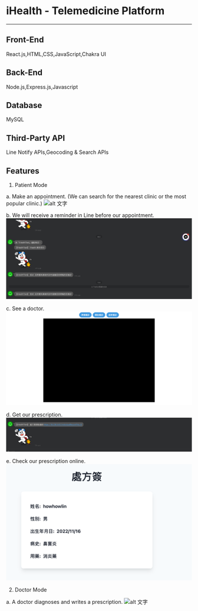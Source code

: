 # iHealth - Telemedicine Platform
____

## Front-End

React.js,HTML,CSS,JavaScript,Chakra UI

## Back-End

Node.js,Express.js,Javascript

## Database

MySQL

## Third-Party API

Line Notify APIs,Geocoding & Search APIs

## Features

1. Patient Mode

  a. Make an appointment. (We can search for the nearest clinic or the most popular clinic.)
  ![alt 文字](https://github.com/howhowlin1996/iHealth/blob/main/iHealth_Pic/Patient.gif)
  
  b. We will receive a reminder in Line before our appointment.
  ![alt 文字](https://github.com/howhowlin1996/iHealth/blob/main/iHealth_Pic/Reminder.png)
  
  c. See a doctor.
  ![alt 文字](https://github.com/howhowlin1996/iHealth/blob/main/iHealth_Pic/patientRemoteMedical.png)
  
  d. Get our prescription.
   ![alt 文字](https://github.com/howhowlin1996/iHealth/blob/main/iHealth_Pic/prescriptionReminder.png)
   
  e. Check our prescription online.
  ![alt 文字](https://github.com/howhowlin1996/iHealth/blob/main/iHealth_Pic/prescription.png)
  
2. Doctor Mode
  
  a. A doctor diagnoses and writes a prescription.
  ![alt 文字](https://github.com/howhowlin1996/iHealth/blob/main/iHealth_Pic/remoteMedical.gif)
